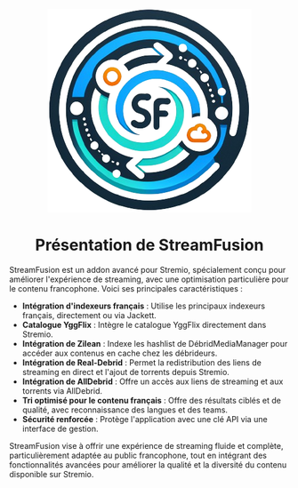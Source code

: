 <p align="center">
    <img src="./logo-stream-fusion.png" alt="StreamFusion">
</p>

<h1 align="center">Présentation de StreamFusion</h1>

StreamFusion est un addon avancé pour Stremio, spécialement conçu pour améliorer l'expérience de streaming, avec une optimisation particulière pour le contenu francophone. Voici ses principales caractéristiques :

- **Intégration d'indexeurs français** : Utilise les principaux indexeurs français, directement ou via Jackett.
- **Catalogue YggFlix** : Intègre le catalogue YggFlix directement dans Stremio.
- **Intégration de Zilean** : Indexe les hashlist de DébridMediaManager pour accéder aux contenus en cache chez les débrideurs.
- **Intégration de Real-Debrid** : Permet la redistribution des liens de streaming en direct et l'ajout de torrents depuis Stremio.
- **Intégration de AllDebrid** : Offre un accès aux liens de streaming et aux torrents via AllDebrid.
- **Tri optimisé pour le contenu français** : Offre des résultats ciblés et de qualité, avec reconnaissance des langues et des teams.
- **Sécurité renforcée** : Protège l'application avec une clé API via une interface de gestion.

StreamFusion vise à offrir une expérience de streaming fluide et complète, particulièrement adaptée au public francophone, tout en intégrant des fonctionnalités avancées pour améliorer la qualité et la diversité du contenu disponible sur Stremio.